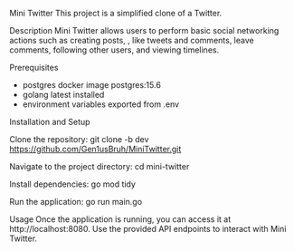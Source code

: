 Mini Twitter
This project is a simplified clone of a Twitter.

Description
Mini Twitter allows users to perform basic social networking actions such as creating posts, 
, like tweets and comments, leave comments, following other users, and viewing timelines.

Prerequisites
- postgres docker image postgres:15.6
- golang latest installed
- environment variables exported from .env

Installation and Setup

Clone the repository:
git clone -b dev https://github.com/Gen1usBruh/MiniTwitter.git

Navigate to the project directory:
cd mini-twitter

Install dependencies:
go mod tidy

Run the application:
go run main.go

Usage
Once the application is running, you can access it at http://localhost:8080.
Use the provided API endpoints to interact with Mini Twitter.
